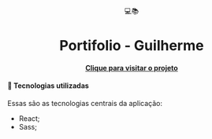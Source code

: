 <p align="center">💻📚</p>
<h1 align="center">Portifolio - Guilherme</h1>

<h4 align="center"><a href="https://portfolio-pp-olive.vercel.app/">Clique para visitar o projeto</a></h4>

<h4>👾 Tecnologias utilizadas</h4>

Essas são as tecnologias centrais da aplicação:

- React;
- Sass;
  
